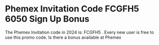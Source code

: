 # Phemex Invitation Code FCGFH5 6050 Sign Up Bonus
The Phemex Invitation code in 2024 is: FCGFH5 . Every new user is free to use this promo code. Is there a bonus available at Phemex
